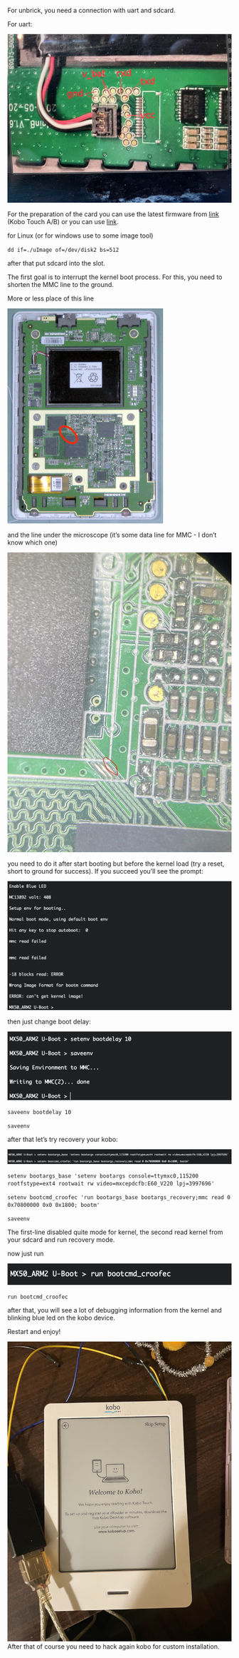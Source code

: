 For unbrick, you need a connection with uart and sdcard.

For uart:

![](https://raw.githubusercontent.com/croofec/kobo-n905-unbrick/main/screens/screen0.jpg)

For the preparation of the card you can use the latest firmware from [link](https://pgaskin.net/KoboStuff/kobofirmware.html) (Kobo Touch A/B) or you can use [link](https://github.com/croofec/kobo-n905-unbrick/raw/main/kernel/uImage).

for Linux (or for windows use to some image tool)

`dd if=./uImage of=/dev/disk2 bs=512`

after that put sdcard into the slot.

The first goal is to interrupt the kernel boot process. For this, you need to shorten the MMC line to the ground.

More or less place of this line

![](https://raw.githubusercontent.com/croofec/kobo-n905-unbrick/main/screens/screen001.jpg)

and the line under the microscope (it’s some data line for MMC - I don’t know which one)

![](https://raw.githubusercontent.com/croofec/kobo-n905-unbrick/main/screens/screen1.jpg)



you need to do it after start booting but before the kernel load (try a reset, short to ground for success). If you succeed you’ll see the prompt:

![](https://raw.githubusercontent.com/croofec/kobo-n905-unbrick/main/screens/screen2.png)

then just change boot delay:

![](https://raw.githubusercontent.com/croofec/kobo-n905-unbrick/main/screens/screen3.png)

`saveenv bootdelay 10`

`saveenv`

after that let’s try recovery your kobo:

![](https://raw.githubusercontent.com/croofec/kobo-n905-unbrick/main/screens/screen4.png)

`setenv bootargs_base 'setenv bootargs console=ttymxc0,115200 rootfstype=ext4 rootwait rw video=mxcepdcfb:E60_V220 lpj=3997696'`


`setenv bootcmd_croofec 'run bootargs_base bootargs_recovery;mmc read 0 0x70800000 0x0 0x1800; bootm'`


`saveenv`

The first-line disabled quite mode for kernel, the second read kernel from your sdcard and run recovery mode.

now just run

![](https://raw.githubusercontent.com/croofec/kobo-n905-unbrick/main/screens/screen5.png)

`run bootcmd_croofec`

after that, you will see a lot of debugging information from the kernel and blinking blue led on the kobo device.

Restart and enjoy!

![](https://raw.githubusercontent.com/croofec/kobo-n905-unbrick/main/screens/screen6.jpg)
After that of course you need to hack again kobo for custom installation.
